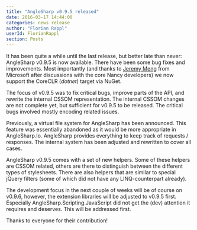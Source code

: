 ```yaml
---
title: "AngleSharp v0.9.5 released"
date: 2016-03-17 14:44:00
categories: news release
author: "Florian Rappl"
userId: FlorianRappl
section: Posts
---
```

It has been quite a while until the last release, but better late than never: AngleSharp v0.9.5 is now available. There have been some bug fixes and improvements. Most importantly (and thanks to [Jeremy Meng](https://github.com/jeremymeng) from Microsoft after discussions with the core Nancy developers) we now support the CoreCLR (*dotnet*) target via NuGet.

The focus of v0.9.5 was to fix critical bugs, improve parts of the API, and rewrite the internal CSSOM representation. The internal CSSOM changes are not complete yet, but sufficient for v0.9.5 to be released. The critical bugs involved mostly encoding related issues.

Previously, a virtual file system for AngleSharp has been announced. This feature was essentially abandoned as it would be more appropriate in AngleSharp.Io. AngleSharp provides everything to keep track of requests / responses. The internal system has been adjusted and rewritten to cover all cases.

AngleSharp v0.9.5 comes with a set of new helpers. Some of these helpers are CSSOM related, others are there to distinguish between the different types of stylesheets. There are also helpers that are similar to special jQuery filters (some of which did not have any LINQ-counterpart already).

The development focus in the next couple of weeks will be of course on v0.9.6, however, the extension libraries will be adjusted to v0.9.5 first. Especially AngleSharp.Scripting.JavaScript did not get the (dev) attention it requires and deserves. This will be addressed first.

Thanks to everyone for their contribution!